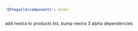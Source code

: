 ```yaml
---
'@theguild/components': minor
---
```


add nextra to products list, bump nextra 3 alpha dependencies
